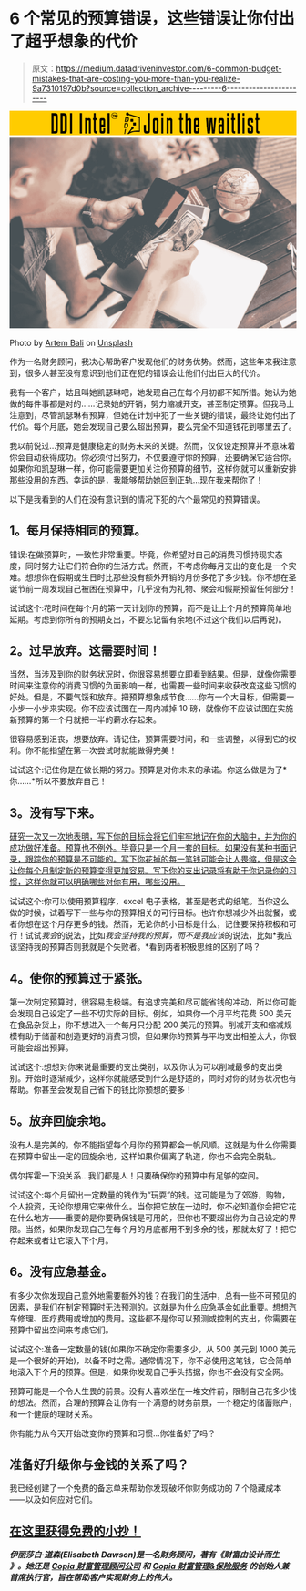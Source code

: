 # 6 个常见的预算错误，这些错误让你付出了超乎想象的代价

> 原文：<https://medium.datadriveninvestor.com/6-common-budget-mistakes-that-are-costing-you-more-than-you-realize-9a7310197d0b?source=collection_archive---------6----------------------->

[![](img/d01adeea0597ddf7566409084f275d6a.png)](http://www.track.datadriveninvestor.com/DDIBeta11-23)![](img/2bffb8e5279687812aa2b26921fa30b5.png)

Photo by [Artem Bali](https://unsplash.com/photos/Dz-Iij3CrpM?utm_source=unsplash&utm_medium=referral&utm_content=creditCopyText) on [Unsplash](https://unsplash.com/search/photos/wallet?utm_source=unsplash&utm_medium=referral&utm_content=creditCopyText)

作为一名财务顾问，我决心帮助客户发现他们的财务优势。然而，这些年来我注意到，很多人甚至没有意识到他们正在犯的错误会让他们付出巨大的代价。

我有一个客户，姑且叫她凯瑟琳吧，她发现自己在每个月初都不知所措。她认为她做的每件事都是对的……记录她的开销，努力缩减开支，甚至制定预算。但我马上注意到，尽管凯瑟琳有预算，但她在计划中犯了一些关键的错误，最终让她付出了代价。每个月底，她会发现自己要么超出预算，要么完全不知道钱花到哪里去了。

我以前说过…预算是健康稳定的财务未来的关键。然而，仅仅设定预算并不意味着你会自动获得成功。你必须付出努力，不仅要遵守你的预算，还要确保它适合你。如果你和凯瑟琳一样，你可能需要更加关注你预算的细节，这样你就可以重新安排那些没用的东西。幸运的是，我能够帮助她回到正轨…现在我来帮你了！

以下是我看到的人们在没有意识到的情况下犯的六个最常见的预算错误。

## **1。每月保持相同的预算。**

错误:在做预算时，一致性非常重要。毕竟，你希望对自己的消费习惯持现实态度，同时努力让它们符合你的生活方式。然而，不考虑你每月支出的变化是一个灾难。想想你在假期或生日时比那些没有额外开销的月份多花了多少钱。你不想在圣诞节前一周发现自己被困在预算中，几乎没有为礼物、聚会和假期预留任何部分！

试试这个:花时间在每个月的第一天计划你的预算，而不是让上个月的预算简单地延期。考虑到你所有的预期支出，不要忘记留有余地(不过这个我们以后再说)。

## **2。过早放弃。这需要时间！**

当然，当涉及到你的财务状况时，你很容易想要立即看到结果。但是，就像你需要时间来注意你的消费习惯的负面影响一样，也需要一些时间来收获改变这些习惯的好处。但是，不要气馁和放弃。把预算想象成节食……你有一个大目标，但需要一小步一小步来实现。你不应该试图在一周内减掉 10 磅，就像你不应该试图在实施新预算的第一个月就把一半的薪水存起来。

很容易感到沮丧，想要放弃。请记住，预算需要时间，和一些调整，以得到它的权利。你不能指望在第一次尝试时就能做得完美！

试试这个:记住你是在做长期的努力。预算是对你未来的承诺。你这么做是为了*你……*所以不要放弃自己！

## **3。没有写下来。**

[研究一次又一次地表明，写下你的目标会将它们牢牢地记在你的大脑中，并为你的成功做好准备。预算也不例外。毕竟只是一个月一套的目标。如果没有某种书面记录，跟踪你的预算是不可能的。写下你花掉的每一笔钱可能会让人畏缩，但是这会让你每个月制定新的预算变得更加容易。写下你的支出记录将有助于你记录你的习惯，这样你就可以明确哪些对你有用，哪些没用。](https://www.forbes.com/sites/markmurphy/2018/04/15/neuroscience-explains-why-you-need-to-write-down-your-goals-if-you-actually-want-to-achieve-them/#7384e0c79059)

试试这个:你可以使用预算程序，excel 电子表格，甚至是老式的纸笔。当你这么做的时候，试着写下一些与你的预算相关的可行目标。也许你想减少外出就餐，或者你想在这个月存更多的钱。然而，无论你的小目标是什么，记住要保持积极和可行！试试*我会*的说法，比如*我会坚持我的预算，*而不是*我应该*的说法，比如*我应该坚持我的预算否则我就是个失败者。*看到两者积极思维的区别了吗？

## **4。使你的预算过于紧张。**

第一次制定预算时，很容易走极端。有追求完美和尽可能省钱的冲动，所以你可能会发现自己设定了一些不切实际的目标。例如，如果你一个月平均花费 500 美元在食品杂货上，你不想进入一个每月只分配 200 美元的预算。削减开支和缩减规模有助于储蓄和创造更好的消费习惯，但如果你的预算与平均支出相差太大，你很可能会超出预算。

试试这个:想想对你来说最重要的支出类别，以及你认为可以削减最多的支出类别。开始时逐渐减少，这样你就能感受到什么是舒适的，同时对你的财务状况也有帮助。你甚至会发现自己省下的钱比你预想的要多！

## **5。放弃回旋余地。**

没有人是完美的，你不能指望每个月你的预算都会一帆风顺。这就是为什么你需要在预算中留出一定的回旋余地，这样如果你偏离了轨道，你也不会完全脱轨。

偶尔挥霍一下没关系…我们都是人！只要确保你的预算中有足够的空间。

试试这个:每个月留出一定数量的钱作为“玩耍”的钱。这可能是为了郊游，购物，个人投资，无论你想用它来做什么。当你把它放在一边时，你不必知道你会把它花在什么地方——重要的是你要确保钱是可用的，但你也不要超出你为自己设定的界限。当然，如果你发现自己在每个月的月底都用不到多余的钱，那就太好了！把它存起来或者让它滚入下个月。

## **6。没有应急基金。**

有多少次你发现自己意外地需要额外的钱？在我们的生活中，总有一些不可预见的因素，是我们在制定预算时无法预测的。这就是为什么应急基金如此重要。想想汽车修理、医疗费用或增加的费用。这些都不是你可以预测或控制的支出，你需要在预算中留出空间来考虑它们。

试试这个:准备一定数量的钱(如果你不确定你需要多少，从 500 美元到 1000 美元是一个很好的开始)，以备不时之需。通常情况下，你不必使用这笔钱，它会简单地滚入下个月的预算。但是，如果你发现自己手头拮据，你也不会没有安全网。

预算可能是一个令人生畏的前景。没有人喜欢坐在一堆文件前，限制自己花多少钱的想法。然而，合理的预算会让你有一个满意的财务前景，一个稳定的储蓄账户，和一个健康的理财关系。

你有能力从今天开始改变你的预算和习惯…你准备好了吗？

## **准备好升级你与金钱的关系了吗？**

我已经创建了一个免费的备忘单来帮助你发现破坏你财务成功的 7 个隐藏成本——以及如何应对它们。

## [在这里获得免费的小抄！](https://coach.copiafinancialcoach.com/checklist)

***伊丽莎白·道森(Elisabeth Dawson)是一名财务顾问，著有《财富由设计而生*** ***》。她还是*** [***Copia 财富管理顾问公司***](https://www.cwmainc.com/) ***和*** [***Copia 财富管理&保险服务***](http://copiawm.com/) ***的创始人兼首席执行官，旨在帮助客户实现财务上的伟大。***